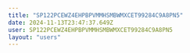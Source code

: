 ```yaml
---
title: "SP122PCEWZ4EHPBPVMMHSMBWMXCET99284C9A8PN5"
date: 2024-11-13T23:47:37.649Z
user: SP122PCEWZ4EHPBPVMMHSMBWMXCET99284C9A8PN5
layout: "users"
---
```

    